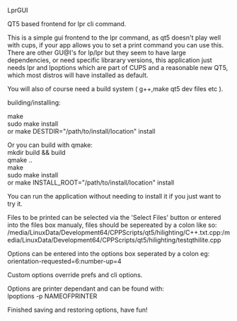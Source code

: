 LprGUI<br>

QT5 based frontend for lpr cli command.<br>

This is a simple gui frontend to the lpr command, as qt5 doesn't play well with cups, if your app allows you to set a print command you can use this.
There are other GU@I's for lp/lpr but they seem to have large dependencies, or need specific librarary versions, this application just needs lpr and lpoptions which are part of CUPS and a reasonable new QT5, which most distros will have installed as default.<br>

You will also of course need a build system ( g++,make qt5 dev files etc ).<br>

building/installing:<br>

make<br>
sudo make install<br>
or make DESTDIR="/path/to/install/location" install<br>

Or you can build with qmake:<br>
mkdir build && build<br>
qmake ..<br>
make<br>
sudo make install<br>
or make INSTALL_ROOT="/path/to/install/location" install<br>

You can run the application without needing to install it if you just want to try it.<br>

Files to be printed can be selected via the 'Select Files' button or entered into the files box manualy, files should be sepereated by a colon like so:<br>
/media/LinuxData/Development64/CPPScripts/qt5/hilighting/C++.txt.cpp:/media/LinuxData/Development64/CPPScripts/qt5/hilighting/testqthilite.cpp<br>

Options can be entered into the options box seperated by a colon eg:<br>
orientation-requested=6:number-up=4<br>

Custom options override prefs and cli options.<br>

Options are printer dependant and can be found with:<br>
lpoptions -p NAMEOFPRINTER<br>

Finished saving and restoring options, have fun!